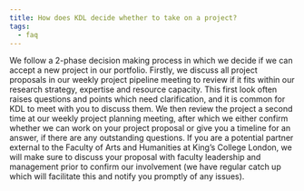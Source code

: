 ```yaml
---
title: How does KDL decide whether to take on a project? 
tags:
  - faq
---
```


We follow a 2-phase decision making process in which we decide if we can accept a new project in our portfolio. Firstly, we discuss all project proposals in our weekly project pipeline meeting to review if it fits within our research strategy, expertise and resource capacity. This first look often raises questions and points which need clarification, and it is common for KDL to meet with you to discuss them. We then review the project a second time at our weekly project planning meeting, after which we either confirm whether we can work on your project proposal or give you a timeline for an answer, if there are any outstanding questions. If you are a potential partner external to the Faculty of Arts and Humanities at King’s College London, we will make sure to discuss your proposal with faculty leadership and management prior to confirm our involvement (we have regular catch up which will facilitate this and notify you promptly of any issues). 
